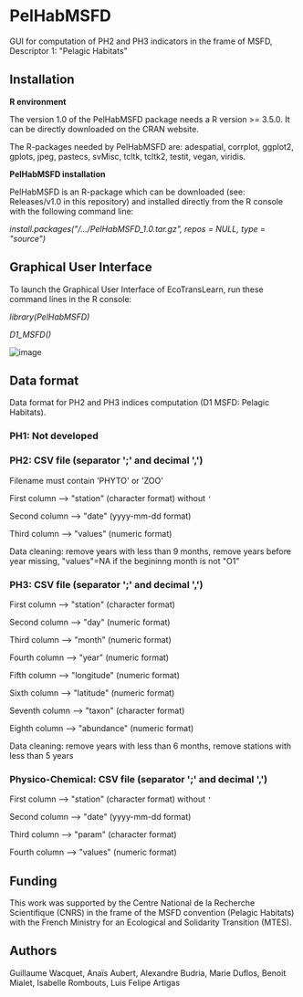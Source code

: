# PelHabMSFD
GUI for computation of PH2 and PH3 indicators in the frame of MSFD, Descriptor 1: "Pelagic Habitats" 

## Installation

**R environment**

The version 1.0 of the PelHabMSFD package needs a R version >= 3.5.0. It can be directly downloaded on the CRAN website.

The R-packages needed by PelHabMSFD are: adespatial, corrplot, ggplot2, gplots, jpeg, pastecs, svMisc, tcltk, tcltk2, testit, vegan, viridis.

**PelHabMSFD installation**

PelHabMSFD is an R-package which can be downloaded (see: Releases/v1.0 in this repository) and installed directly from the R console with the following command line: 

*install.packages("/.../PelHabMSFD_1.0.tar.gz", repos = NULL, type = "source")*

## Graphical User Interface

To launch the Graphical User Interface of EcoTransLearn, run these command lines in the R console:

*library(PelHabMSFD)*

*D1_MSFD()*

![image](https://github.com/IFREMER-LERBL/PelHabMSFD/assets/104447521/579ab62e-637d-4414-9287-ab7e06ae7da4)


## Data format

Data format for PH2 and PH3 indices computation (D1 MSFD: Pelagic Habitats).

### PH1: Not developed

### PH2: CSV file (separator ';' and decimal ',')
	
Filename must contain 'PHYTO' or 'ZOO'

First column --> "station" (character format) without `'`
	
Second column --> "date" (yyyy-mm-dd format)
	
Third column --> "values" (numeric format)

Data cleaning: remove years with less than 9 months, remove years before year missing, "values"=NA if the begininng month is not "O1"

### PH3: CSV file (separator ';' and decimal ',')
	
First column --> "station" (character format)

Second column --> "day" (numeric format)

Third column --> "month" (numeric format)

Fourth column --> "year" (numeric format)

Fifth column --> "longitude" (numeric format)

Sixth column --> "latitude" (numeric format)

Seventh column --> "taxon" (character format)

Eighth column --> "abundance" (numeric format)

Data cleaning: remove years with less than 6 months, remove stations with less than 5 years

### Physico-Chemical: CSV file (separator ';' and decimal ',')
			
First column --> "station" (character format) without `'`

Second column --> "date" (yyyy-mm-dd format)

Third column --> "param" (character format)

Fourth column --> "values" (numeric format)

## Funding

This work was supported by the Centre National de la Recherche Scientifique (CNRS) in the frame of the MSFD convention (Pelagic Habitats) with the French Ministry for an Ecological and Solidarity Transition (MTES). 

## Authors

Guillaume Wacquet, Anaïs Aubert, Alexandre Budria, Marie Duflos, Benoit Mialet, Isabelle Rombouts, Luis Felipe Artigas
